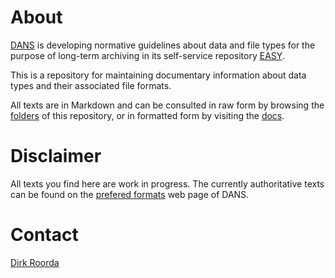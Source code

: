 # About

[DANS](https://www.dans.knaw.nl)
is developing normative guidelines about data and file types for the purpose
of long-term archiving in its self-service repository
[EASY](https://easy.dans.knaw.nl).

This is a repository for maintaining documentary information
about data types and their associated file formats.

All texts are in Markdown and can be consulted in raw form by browsing the
[folders](https://github.com/Dans-labs/formats)
of this repository, or in formatted form by visiting
the [docs](https://Dans-labs.github.io/formats/).

# Disclaimer

All texts you find here are work in progress.
The currently authoritative texts can be found on the
[prefered formats](https://dans.knaw.nl/en/deposit/information-about-depositing-data/before-depositing/file-formats?set_language=en)
web page of DANS.

# Contact

[Dirk Roorda](mailto:dirk.roorda@dans.knaw.nl)
